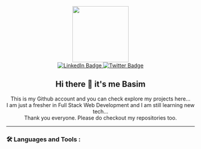 <div id="header" align="center">
  <img src="https://media.giphy.com/media/QTfX9Ejfra3ZmNxh6B/giphy.gif" width="150"/>
  <div id="badges">
  <a href="https://www.linkedin.com/in/basim-hilal-vadakkan-a053a2278/">
    <img src="https://img.shields.io/badge/LinkedIn-blue?style=for-the-badge&logo=linkedin&logoColor=white" alt="LinkedIn Badge"/>
  </a>
  <a href="https://twitter.com/basim_hilal_v">
    <img src="https://img.shields.io/badge/Twitter-blue?style=for-the-badge&logo=twitter&logoColor=white" alt="Twitter Badge"/>
  </a>
</div>
  <img src="https://komarev.com/ghpvc/?username=basimhilalv&style=flat-square&color=blue" alt=""/>
  <p>
    <h2>Hi there 👋 it's me Basim</h2>

This is my Github account and you can check explore my projects here... <br/>
I am just a fresher in Full Stack Web Development and I am still learning new tech...<br/>
Thank you everyone. Please do checkout my repositories too.
  </p>
  
</div>

---
  ### :hammer_and_wrench: Languages and Tools :
   

<!--
**basimhilalv/basimhilalv** is a ✨ _special_ ✨ repository because its `README.md` (this file) appears on your GitHub profile.

Here are some ideas to get you started:

- 🔭 I’m currently working on ...
- 🌱 I’m currently learning ...
- 👯 I’m looking to collaborate on ...
- 🤔 I’m looking for help with ...
- 💬 Ask me about ...
- 📫 How to reach me: ...
- 😄 Pronouns: ...
- ⚡ Fun fact: ...
-->
